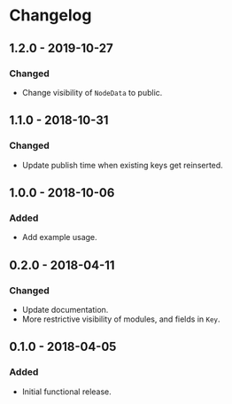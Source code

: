 # Changelog

## 1.2.0 - 2019-10-27

### Changed

- Change visibility of `NodeData` to public.

## 1.1.0 - 2018-10-31

### Changed

- Update publish time when existing keys get reinserted.

## 1.0.0 - 2018-10-06

### Added

- Add example usage.

## 0.2.0 - 2018-04-11

### Changed

- Update documentation.
- More restrictive visibility of modules, and fields in `Key`.

## 0.1.0 - 2018-04-05

### Added

- Initial functional release.
